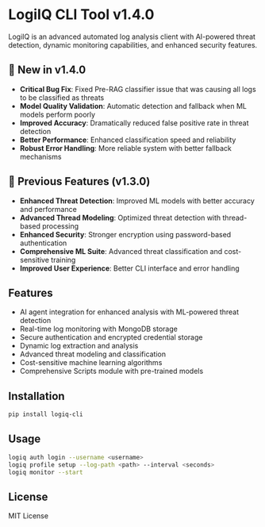 # LogiIQ CLI Tool v1.4.0

LogiIQ is an advanced automated log analysis client with AI-powered threat detection, dynamic monitoring capabilities, and enhanced security features.

## 🚀 New in v1.4.0

- **Critical Bug Fix**: Fixed Pre-RAG classifier issue that was causing all logs to be classified as threats
- **Model Quality Validation**: Automatic detection and fallback when ML models perform poorly
- **Improved Accuracy**: Dramatically reduced false positive rate in threat detection
- **Better Performance**: Enhanced classification speed and reliability
- **Robust Error Handling**: More reliable system with better fallback mechanisms

## 🔧 Previous Features (v1.3.0)

- **Enhanced Threat Detection**: Improved ML models with better accuracy and performance
- **Advanced Thread Modeling**: Optimized threat detection with thread-based processing
- **Enhanced Security**: Stronger encryption using password-based authentication
- **Comprehensive ML Suite**: Advanced threat classification and cost-sensitive training
- **Improved User Experience**: Better CLI interface and error handling

## Features

- AI agent integration for enhanced analysis with ML-powered threat detection
- Real-time log monitoring with MongoDB storage
- Secure authentication and encrypted credential storage
- Dynamic log extraction and analysis
- Advanced threat modeling and classification
- Cost-sensitive machine learning algorithms
- Comprehensive Scripts module with pre-trained models

## Installation

```bash
pip install logiq-cli
```

## Usage

```bash
logiq auth login --username <username>
logiq profile setup --log-path <path> --interval <seconds>
logiq monitor --start
```

## License

MIT License
